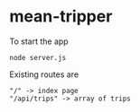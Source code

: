 # mean-tripper

To start the app

    node server.js

 Existing routes are

    "/" -> index page
    "/api/trips" -> array of trips
